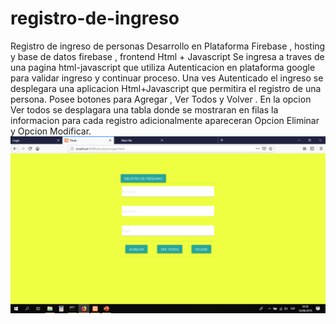 # registro-de-ingreso
Registro de ingreso de personas
Desarrollo en Plataforma Firebase , hosting y base de datos firebase , frontend Html + Javascript
Se ingresa a traves de una pagina html-javascript que utiliza Autenticacion en plataforma google para
validar ingreso y continuar proceso.
Una ves Autenticado el ingreso se desplegara una aplicacion Html+Javascript que permitira el registro
de una persona. Posee botones para Agregar , Ver Todos y Volver .
En la opcion Ver todos se desplagara una tabla donde se mostraran en filas la informacion para cada registro
adicionalmente apareceran Opcion Eliminar y Opcion Modificar.
![Registro Ingreso](http://github.com/mlucianosm/registro-de-ingreso/blob/master/registro-ingreso.png)
